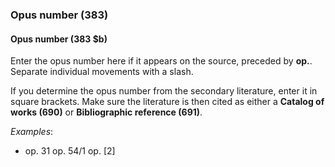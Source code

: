 ### Opus number (383)

#### Opus number (383 $b)
Enter the opus number here if it appears on the source, preceded by **op.**. Separate individual movements with a slash.

If you determine the opus number from the secondary literature, enter it in square brackets. Make sure the literature is then cited as either a **Catalog of works (690)** or **Bibliographic reference (691)**.

_Examples_:

- op. 31 op. 54/1 op. [2]
